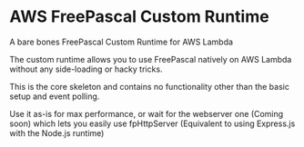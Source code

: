 # AWS FreePascal Custom Runtime

A bare bones FreePascal Custom Runtime for AWS Lambda

The custom runtime allows you to use FreePascal natively on AWS Lambda without any side-loading or hacky tricks.

This is the core skeleton and contains no functionality other than the basic setup and event polling.

Use it as-is for max performance, or wait for the webserver one (Coming soon) which lets you easily use fpHttpServer (Equivalent to using Express.js with the Node.js runtime)
